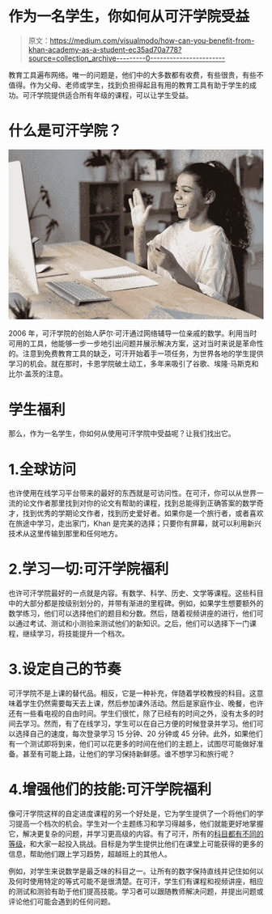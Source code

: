 # 作为一名学生，你如何从可汗学院受益

> 原文：<https://medium.com/visualmodo/how-can-you-benefit-from-khan-academy-as-a-student-ec35ad70a778?source=collection_archive---------0----------------------->

教育工具遍布网络。唯一的问题是，他们中的大多数都有收费，有些很贵，有些不值得。作为父母、老师或学生，找到负担得起且有用的教育工具有助于学生的成功。可汗学院提供适合所有年级的课程，可以让学生受益。

# 什么是可汗学院？

![](img/6545b1ffbc6db98f73dd9caa84b437d0.png)

2006 年，可汗学院的创始人萨尔·可汗通过网络辅导一位亲戚的数学。利用当时可用的工具，他能够一步一步地引出问题并展示解决方案，这对当时来说是革命性的。注意到免费教育工具的缺乏，可汗开始着手一项任务，为世界各地的学生提供学习的机会。就在那时，卡恩学院破土动工，多年来吸引了谷歌、埃隆·马斯克和比尔·盖茨的注意。

# 学生福利

那么，作为一名学生，你如何从使用可汗学院中受益呢？让我们找出它。

# 1.全球访问

也许使用在线学习平台带来的最好的东西就是可访问性。在可汗，你可以从世界一流的论文作者那里找到对你的论文有帮助的课程，找到总能得到正确答案的数学奇才，找到优秀的学期论文作者，找到历史爱好者。如果你是一个旅行者，或者喜欢在旅途中学习，走出家门，Khan 是完美的选择；只要你有屏幕，就可以利用新兴技术从这里传输到那里和任何地方。

# 2.学习一切:可汗学院福利

也许可汗学院最好的一点就是内容。有数学、科学、历史、文学等课程。这些科目中的大部分都是按级别划分的，并带有渐进的里程碑。例如，如果学生想要额外的数学练习，他们可以选择他们的题目和分数。然后，随着视频讲座的进行，他们可以通过考试、测试和小测验来测试他们的新知识。之后，他们可以选择下一门课程，继续学习，将技能提升一个档次。

# 3.设定自己的节奏

可汗学院不是上课的替代品。相反，它是一种补充，伴随着学校教授的科目。这意味着学生仍然需要每天去上课，然后参加课外活动。然后是家庭作业、晚餐，也许还有一些看电视的自由时间。学生们很忙，除了已经有的时间之外，没有太多的时间去学习。然而，有了在线学习，学生可以在自己方便的时候登录并学习。他们可以选择自己的速度，每次登录学习 15 分钟、20 分钟或 45 分钟。此外，如果他们有一个测试即将到来，他们可以花更多的时间在他们的主题上，试图尽可能做好准备。甚至有可能上路，让他们的学习保持新鲜感。谁不想学习和旅行呢？

# 4.增强他们的技能:可汗学院福利

像可汗学院这样的自定进度课程的另一个好处是，它为学生提供了一个将他们的学习提高一个档次的机会。学生对一个主题练习和学习得越多，他们就能更好地掌握它，解决更复杂的问题，并学习更高级的内容。有了可汗，所有的[科目都有不同的等级](https://visualmodo.com/keep-up-tech-trends/)，和大家一起投入挑战。目标是为学生提供比他们在课堂上可能获得的更多的信息，帮助他们跟上学习趋势，超越班上的其他人。

例如，对学生来说数学是最乏味的科目之一。让所有的数字保持直线并记住如何以及何时使用特定的等式可能不是很清楚。在可汗，学生们有课程和视频讲座，相应的测试和测验有助于他们提高技能。学习者可以跟随教师解决问题，并提出问题或评论他们可能会遇到的任何问题。
